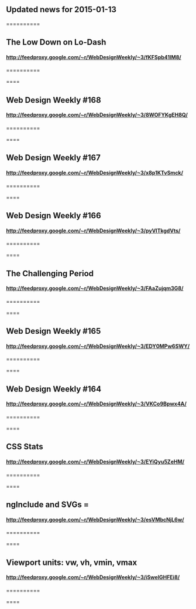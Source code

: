 ## Updated news for 2015-01-13 

==========
## The Low Down on Lo-Dash
#### http://feedproxy.google.com/~r/WebDesignWeekly/~3/fKFSpb41IM8/

==========

====
## Web Design Weekly #168
#### http://feedproxy.google.com/~r/WebDesignWeekly/~3/8WOFYKgEH8Q/

==========

====
## Web Design Weekly #167
#### http://feedproxy.google.com/~r/WebDesignWeekly/~3/x8p1KTvSmck/

==========

====
## Web Design Weekly #166
#### http://feedproxy.google.com/~r/WebDesignWeekly/~3/pyVlTkgdVts/

==========

====
## The Challenging Period
#### http://feedproxy.google.com/~r/WebDesignWeekly/~3/FAaZujqm3G8/

==========

====
## Web Design Weekly #165
#### http://feedproxy.google.com/~r/WebDesignWeekly/~3/EDY0MPw6SWY/

==========

====
## Web Design Weekly #164
#### http://feedproxy.google.com/~r/WebDesignWeekly/~3/VKCo9Bpwx4A/

==========

====
## CSS Stats
#### http://feedproxy.google.com/~r/WebDesignWeekly/~3/EYiQyu5ZeHM/

==========

====
## ngInclude and SVGs = 
#### http://feedproxy.google.com/~r/WebDesignWeekly/~3/esVMbcNjL6w/

==========

====
## Viewport units: vw, vh, vmin, vmax
#### http://feedproxy.google.com/~r/WebDesignWeekly/~3/iSwelGHFEi8/

==========

====
